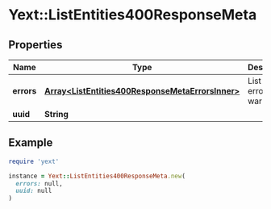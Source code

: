 # Yext::ListEntities400ResponseMeta

## Properties

| Name | Type | Description | Notes |
| ---- | ---- | ----------- | ----- |
| **errors** | [**Array&lt;ListEntities400ResponseMetaErrorsInner&gt;**](ListEntities400ResponseMetaErrorsInner.md) | List of errors and warnings. | [optional] |
| **uuid** | **String** |  | [optional] |

## Example

```ruby
require 'yext'

instance = Yext::ListEntities400ResponseMeta.new(
  errors: null,
  uuid: null
)
```

